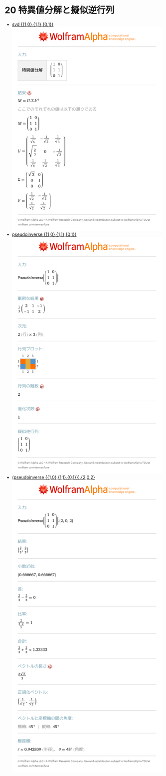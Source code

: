 # 20 特異値分解と擬似逆行列
- [svd \{\{1,0\},\{1,1\},\{0,1\}\}](https://www.wolframalpha.com/input?i=svd%20%7B%7B1%2C0%7D%2C%7B1%2C1%7D%2C%7B0%2C1%7D%7D)<br>![svd \{\{1,0\},\{1,1\},\{0,1\}\}](images/01.png)
- [pseudoinverse \{\{1,0\},\{1,1\},\{0,1\}\}](https://www.wolframalpha.com/input?i=pseudoinverse%20%7B%7B1%2C0%7D%2C%7B1%2C1%7D%2C%7B0%2C1%7D%7D)<br>![pseudoinverse \{\{1,0\},\{1,1\},\{0,1\}\}](images/02.png)
- [\(pseudoinverse \{\{1,0\},\{1,1\},\{0,1\}\}\)\.\{2,0,2\}](https://www.wolframalpha.com/input?i=%28pseudoinverse%20%7B%7B1%2C0%7D%2C%7B1%2C1%7D%2C%7B0%2C1%7D%7D%29.%7B2%2C0%2C2%7D)<br>![\(pseudoinverse \{\{1,0\},\{1,1\},\{0,1\}\}\)\.\{2,0,2\}](images/03.png)
